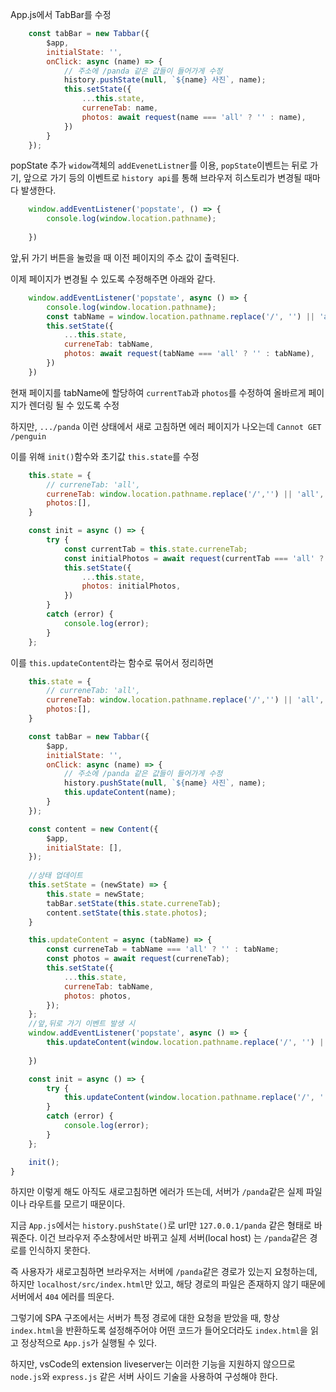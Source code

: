 
App.js에서 TabBar를 수정
```js
    const tabBar = new Tabbar({
        $app,
        initialState: '',
        onClick: async (name) => {
            // 주소에 /panda 같은 값들이 들어가게 수정
            history.pushState(null, `${name} 사진`, name);
            this.setState({
                ...this.state,
                curreneTab: name,
                photos: await request(name === 'all' ? '' : name),
            })
        }
    });
```

popState 추가
`widow`객체의 `addEvenetListner`를 이용, `popState`이벤트는 뒤로 가기, 앞으로 가기 등의 이벤트로 `history api`를 통해 브라우저 히스토리가 변경될 때마다 발생한다.

```js
    window.addEventListener('popstate', () => {
        console.log(window.location.pathname);
        
    })
```

앞,뒤 가기 버튼을 눌렀을 때 이전 페이지의 주소 값이 출력된다.

이제 페이지가 변경될 수 있도록 수정해주면 아래와 같다.
```js
    window.addEventListener('popstate', async () => {
        console.log(window.location.pathname);
        const tabName = window.location.pathname.replace('/', '') || 'all';
        this.setState({
            ...this.state,
            curreneTab: tabName,
            photos: await request(tabName === 'all' ? '' : tabName),
        })
    })

```
현재 페이지를 tabName에 할당하여 `currentTab`과 `photos`를 수정하여 올바르게 페이지가 렌더링 될 수 있도록 수정


하지만, `.../panda` 이런 상태에서 새로 고침하면 에러 페이지가 나오는데 
`Cannot GET /penguin`

이를 위해 `init()`함수와 초기값 `this.state`를 수정
```js
    this.state = {
        // curreneTab: 'all',
        curreneTab: window.location.pathname.replace('/','') || 'all',
        photos:[],
    }

    const init = async () => {
        try {
            const currentTab = this.state.curreneTab;
            const initialPhotos = await request(currentTab === 'all' ? '' : currentTab);
            this.setState({
                ...this.state,
                photos: initialPhotos,
            })
        }
        catch (error) {
            console.log(error);
        }
    };
```

이를 `this.updateContent`라는 함수로 묶어서 정리하면
```js
    this.state = {
        // curreneTab: 'all',
        curreneTab: window.location.pathname.replace('/','') || 'all',
        photos:[],
    }

    const tabBar = new Tabbar({
        $app,
        initialState: '',
        onClick: async (name) => {
            // 주소에 /panda 같은 값들이 들어가게 수정
            history.pushState(null, `${name} 사진`, name);
            this.updateContent(name);
        }
    });

    const content = new Content({
        $app,
        initialState: [],
    });
    
    //상태 업데이트
    this.setState = (newState) => {
        this.state = newState;
        tabBar.setState(this.state.curreneTab);
        content.setState(this.state.photos);
    }

    this.updateContent = async (tabName) => {
        const curreneTab = tabName === 'all' ? '' : tabName;
        const photos = await request(curreneTab);
        this.setState({
            ...this.state,
            curreneTab: tabName,
            photos: photos,
        });
    };
    //앞,뒤로 가기 이벤트 발생 시
    window.addEventListener('popstate', async () => {
        this.updateContent(window.location.pathname.replace('/', '') || 'all');
        
    })

    const init = async () => {
        try {
            this.updateContent(window.location.pathname.replace('/', '') || 'all');
        }
        catch (error) {
            console.log(error);
        }
    };

    init();
}
```

하지만 이렇게 해도 아직도 새로고침하면 에러가 뜨는데, 서버가 `/panda`같은 실제 파일이나 라우트를 모르기 때문이다.

지금 `App.js`에서는 `history.pushState()`로 url만 `127.0.0.1/panda` 같은 형태로 바꿔준다.
이건 브라우저 주소창에서만 바뀌고 실제 서버(local host) 는 `/panda`같은 경로를 인식하지 못한다.

즉 사용자가 새로고침하면 브라우저는 서버에 `/panda`같은 경로가 있는지 요청하는데, 하지만 `localhost/src/index.html`만 있고, 해당 경로의 파일은 존재하지 않기 때문에 서버에서 `404` 에러를 띄운다.

그렇기에 SPA 구조에서는 서버가 특정 경로에 대한 요청을 받았을 때, 항상 `index.html`을 반환하도록 설정해주어야 어떤 코드가 들어오더라도 `index.html`을 읽고 정상적으로 `App.js`가 실행될 수 있다.

하지만, vsCode의 extension liveserver는 이러한 기능을 지원하지 않으므로 `node.js`와 `express.js` 같은 서버 사이드 기술을 사용하여 구성해야 한다.
